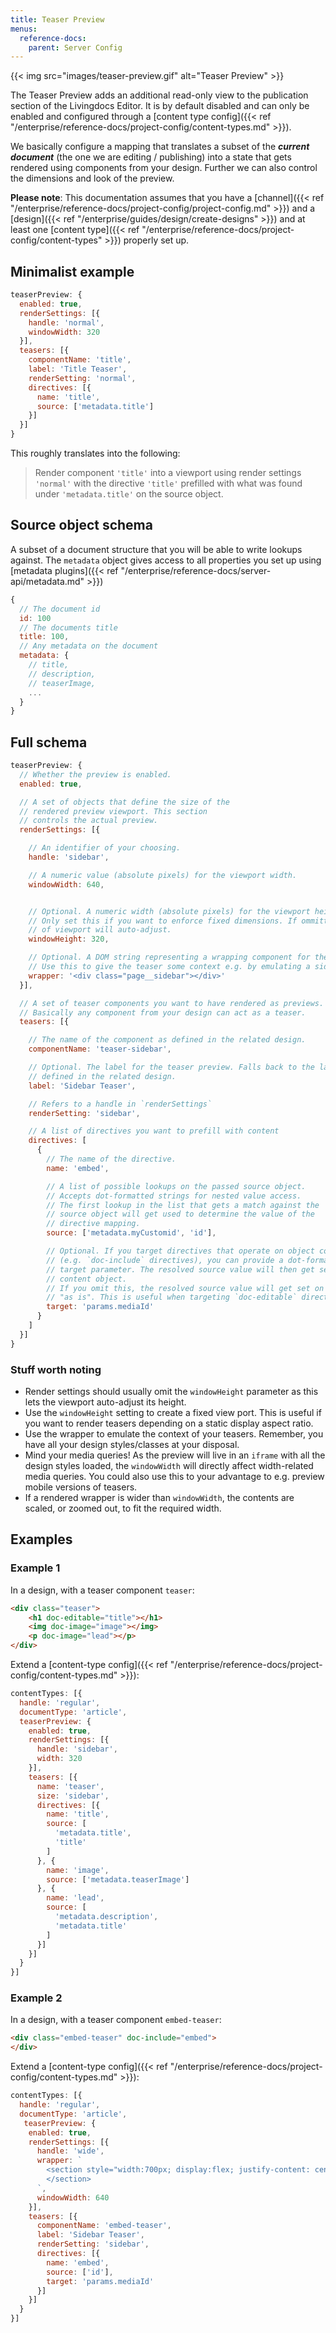 ```yaml
---
title: Teaser Preview
menus:
  reference-docs:
    parent: Server Config
---
```


{{< img src="images/teaser-preview.gif" alt="Teaser Preview" >}}

The Teaser Preview adds an additional read-only view to the publication section of the Livingdocs Editor. It is by default disabled and can only be enabled and configured through a [content type config]({{< ref "/enterprise/reference-docs/project-config/content-types.md" >}}).

We basically configure a mapping that translates a subset of the **_current document_** (the one we are editing / publishing) into a state that gets rendered using components from your design. Further we can also control the dimensions and look of the preview.

**Please note**: This documentation assumes that you have a [channel]({{< ref "/enterprise/reference-docs/project-config/project-config.md" >}}) and a [design]({{< ref "/enterprise/guides/design/create-designs" >}}) and at least one [content type]({{< ref "/enterprise/reference-docs/project-config/content-types" >}}) properly set up.


## Minimalist example

```js
teaserPreview: {
  enabled: true,
  renderSettings: [{
    handle: 'normal',
    windowWidth: 320
  }],
  teasers: [{
    componentName: 'title',
    label: 'Title Teaser',
    renderSetting: 'normal',
    directives: [{
      name: 'title',
      source: ['metadata.title']
    }]
  }]
}
```

This roughly translates into the following:

> Render component `'title'` into a viewport using render settings `'normal'` with the directive `'title'` prefilled  with what was found under `'metadata.title'` on the source object.


## Source object schema

A subset of a document structure that you will be able to write lookups against. The `metadata` object gives access to all properties you set up using [metadata plugins]({{< ref "/enterprise/reference-docs/server-api/metadata.md" >}})

```js
{
  // The document id
  id: 100
  // The documents title
  title: 100,
  // Any metadata on the document
  metadata: {
    // title,
    // description,
    // teaserImage,
    ...
  }
}
```

## Full schema

```js
teaserPreview: {
  // Whether the preview is enabled.
  enabled: true,

  // A set of objects that define the size of the
  // rendered preview viewport. This section
  // controls the actual preview.
  renderSettings: [{

    // An identifier of your choosing.
    handle: 'sidebar',

    // A numeric value (absolute pixels) for the viewport width.
    windowWidth: 640,


    // Optional. A numeric width (absolute pixels) for the viewport height.
    // Only set this if you want to enforce fixed dimensions. If ommitted, the height
    // of viewport will auto-adjust.
    windowHeight: 320,

    // Optional. A DOM string representing a wrapping component for the teaser.
    // Use this to give the teaser some context e.g. by emulating a sidebar.
    wrapper: '<div class="page__sidebar"></div>'
  }],

  // A set of teaser components you want to have rendered as previews.
  // Basically any component from your design can act as a teaser.
  teasers: [{

    // The name of the component as defined in the related design.
    componentName: 'teaser-sidebar',

    // Optional. The label for the teaser preview. Falls back to the label as
    // defined in the related design.
    label: 'Sidebar Teaser',

    // Refers to a handle in `renderSettings`
    renderSetting: 'sidebar',

    // A list of directives you want to prefill with content
    directives: [
      {
        // The name of the directive.
        name: 'embed',

        // A list of possible lookups on the passed source object.
        // Accepts dot-formatted strings for nested value access.
        // The first lookup in the list that gets a match against the
        // source object will get used to determine the value of the
        // directive mapping.
        source: ['metadata.myCustomid', 'id'],

        // Optional. If you target directives that operate on object content
        // (e.g. `doc-include` directives), you can provide a dot-formatted
        // target parameter. The resolved source value will then get set on the
        // content object.
        // If you omit this, the resolved source value will get set on the directive
        // "as is". This is useful when targeting `doc-editable` directives
        target: 'params.mediaId'
      }
    ]
  }]
}
```

### Stuff worth noting

- Render settings should usually omit the `windowHeight` parameter as this lets the viewport auto-adjust its height.
- Use the `windowHeight` setting to create a fixed view port. This is useful if you want to render teasers depending on a static display aspect ratio.
- Use the wrapper to emulate the context of your teasers. Remember, you have all your design styles/classes at your disposal.
- Mind your media queries! As the preview will live in an `iframe` with all the design styles loaded, the `windowWidth` will directly affect width-related media queries. You could also use this to your advantage to e.g. preview mobile versions of teasers.
- If a rendered wrapper is wider than `windowWidth`, the contents are scaled, or zoomed out, to fit the required width.

## Examples

### Example 1

In a design, with a teaser component `teaser`:
```html
<div class="teaser">
    <h1 doc-editable="title"></h1>
    <img doc-image="image"></img>
    <p doc-image="lead"></p>
</div>
```

Extend a [content-type config]({{< ref "/enterprise/reference-docs/project-config/content-types.md" >}}):

```js
contentTypes: [{
  handle: 'regular',
  documentType: 'article',
  teaserPreview: {
    enabled: true,
    renderSettings: [{
      handle: 'sidebar',
      width: 320
    }],
    teasers: [{
      name: 'teaser',
      size: 'sidebar',
      directives: [{
        name: 'title',
        source: [
          'metadata.title',
          'title'
        ]
      }, {
        name: 'image',
        source: ['metadata.teaserImage']
      }, {
        name: 'lead',
        source: [
          'metadata.description',
          'metadata.title'
        ]
      }]
    }]
  }
}]
```

### Example 2

In a design, with a teaser component `embed-teaser`:
```html
<div class="embed-teaser" doc-include="embed">
</div>
```

Extend a [content-type config]({{< ref "/enterprise/reference-docs/project-config/content-types.md" >}}):

```js
contentTypes: [{
  handle: 'regular',
  documentType: 'article',
   teaserPreview: {
    enabled: true,
    renderSettings: [{
      handle: 'wide',
      wrapper: `
        <section style="width:700px; display:flex; justify-content: center;">
        </section>
      `,
      windowWidth: 640
    }],
    teasers: [{
      componentName: 'embed-teaser',
      label: 'Sidebar Teaser',
      renderSetting: 'sidebar',
      directives: [{
        name: 'embed',
        source: ['id'],
        target: 'params.mediaId'
      }]
    }]
  }
}]
```
